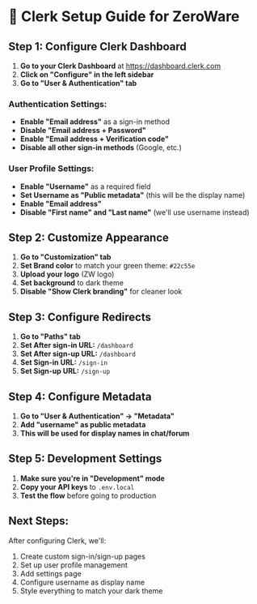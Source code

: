 # 🔧 Clerk Setup Guide for ZeroWare

## Step 1: Configure Clerk Dashboard

1. **Go to your Clerk Dashboard** at https://dashboard.clerk.com
2. **Click on "Configure" in the left sidebar**
3. **Go to "User & Authentication" tab**

### Authentication Settings:
- **Enable "Email address"** as a sign-in method
- **Disable "Email address + Password"** 
- **Enable "Email address + Verification code"**
- **Disable all other sign-in methods** (Google, etc.)

### User Profile Settings:
- **Enable "Username"** as a required field
- **Set Username as "Public metadata"** (this will be the display name)
- **Enable "Email address"**
- **Disable "First name" and "Last name"** (we'll use username instead)

## Step 2: Customize Appearance

1. **Go to "Customization" tab**
2. **Set Brand color** to match your green theme: `#22c55e`
3. **Upload your logo** (ZW logo)
4. **Set background** to dark theme
5. **Disable "Show Clerk branding"** for cleaner look

## Step 3: Configure Redirects

1. **Go to "Paths" tab**
2. **Set After sign-in URL:** `/dashboard`
3. **Set After sign-up URL:** `/dashboard`
4. **Set Sign-in URL:** `/sign-in`
5. **Set Sign-up URL:** `/sign-up`

## Step 4: Configure Metadata

1. **Go to "User & Authentication" → "Metadata"**
2. **Add "username" as public metadata**
3. **This will be used for display names in chat/forum**

## Step 5: Development Settings

1. **Make sure you're in "Development" mode**
2. **Copy your API keys** to `.env.local`
3. **Test the flow** before going to production

## Next Steps:
After configuring Clerk, we'll:
1. Create custom sign-in/sign-up pages
2. Set up user profile management
3. Add settings page
4. Configure username as display name
5. Style everything to match your dark theme
